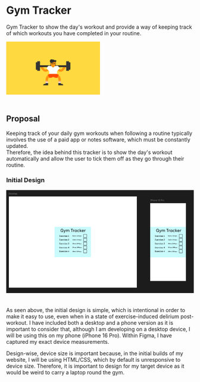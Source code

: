 # Gym Tracker
Gym Tracker to show the day's workout and provide a way of keeping track of which workouts you have completed in your routine.

<img src="https://github.com/MatthewSoars/Gym_Tracker/blob/main/gym.gif" width="50%" style="margin-bottom: 20px;">

## Proposal
Keeping track of your daily gym workouts when following a routine typically involves the use of a paid app or notes software, which must be constantly updated.  
Therefore, the idea behind this tracker is to show the day's workout automatically and allow the user to tick them off as they go through their routine.

### Initial Design
<img src="https://github.com/MatthewSoars/Gym_Tracker/blob/main/resources/inital_design.png" style="margin-bottom: 20px;">

As seen above, the initial design is simple, which is intentional in order to make it easy to use, even when in a state of exercise-induced delirium post-workout. I have included both a desktop and a phone version as it is important to consider that, although I am developing on a desktop device, I will be using this on my phone (iPhone 16 Pro). Within Figma, I have captured my exact device measurements. 

Design-wise, device size is important because, in the initial builds of my website, I will be using HTML/CSS, which by default is unresponsive to device size. Therefore, it is important to design for my target device as it would be weird to carry a laptop round the gym.
